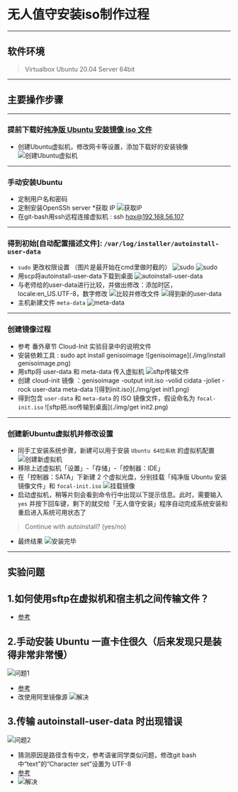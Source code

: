 # 无人值守安装iso制作过程

---

## 软件环境
> Virtualbox Ubuntu 20.04 Server 64bit

---

## 主要操作步骤

---

### 提前下载好[纯净版 Ubuntu 安装镜像 iso 文件](https://releases.ubuntu.com/focal/ubuntu-20.04.2-live-server-amd64.iso)
* 创建Ubuntu虚拟机，修改网卡等设置，添加下载好的安装镜像
![创建Ubuntu虚拟机](./img/live-server.png)

---

### 手动安装Ubuntu
* 定制用户名和密码
* 定制安装OpenSSh server
*获取 IP
![获取IP](./img/ip.png)
* 在git-bash用ssh远程连接虚拟机 : ssh hqx@192.168.56.107

---

### 得到初始[自动配置描述文件]: `/var/log/installer/autoinstall-user-data`
* `sudo` 更改权限设置 （图片是最开始在cmd里做时截的）
![sudo](./img/sudo1.png)
![sudo](./img/sudo2.png)
* 用scp将autoinstall-user-data下载到桌面
![autoinstall-user-data](./img/autoinstall-user-data.png)
* 与老师给的user-data进行比较，并做出修改：添加时区，locale:en_US.UTF-8，数字修改
![比较并修改文件](./img/compare1.png)
![得到新的user-data](./img/compare2.png)
* 主机新建文件 `meta-data`
![meta-data](./img/meta-data.png)

---

### 创建镜像过程
* 参考 番外章节 Cloud-Init 实验目录中的说明文件
* 安装依赖工具 : sudo apt install genisoimage
![genisoimage](./img/install genisoimage.png)
* 用sftp将 user-data 和 meta-data 传入虚拟机
![sftp传输文件](./img/sftp-put.png)
* 创建 cloud-init 镜像 ：genisoimage -output init.iso -volid cidata -joliet -rock user-data meta-data
![得到init.iso](./img/get init1.png)
* 得到包含 `user-data` 和 `meta-data` 的 ISO 镜像文件，假设命名为 `focal-init.iso`
![sftp把.iso传输到桌面](./img/get init2.png)

---

### 创建新Ubuntu虚拟机并修改设置
* 同手工安装系统步骤，新建可以用于安装 `Ubuntu 64位系统` 的虚拟机配置
![创建新虚拟机](./img/focal-auto1.png)
* 移除上述虚拟机「设置」-「存储」-「控制器：IDE」
* 在「控制器：SATA」下新建 2 个虚拟光盘，分别挂载「纯净版 Ubuntu 安装镜像文件」和 `focal-init.iso`
![挂载镜像](./img/focal-auto2.png)
* 启动虚拟机，稍等片刻会看到命令行中出现以下提示信息。此时，需要输入 `yes` 并按下回车键，剩下的就交给「无人值守安装」程序自动完成系统安装和重启进入系统可用状态了
> Continue with autoinstall? (yes/no)
* 最终结果
![安装完毕](./img/finish.png)

---

## 实验问题

## 1.如何使用sftp在虚拟机和宿主机之间传输文件？
* [参考](https://blog.csdn.net/weixin_41456835/article/details/78974350)

## 2.手动安装 Ubuntu 一直卡住很久（后来发现只是装得非常非常慢）
![问题1](./img/problem1.png)
* [参考](https://blog.csdn.net/Lazybones_3/article/details/104121705)
* 改使用阿里镜像源
![解决](./img/problem1.2.png)

## 3.传输 autoinstall-user-data 时出现错误
![问题2](./img/problem2.png)
* 猜测原因是路径含有中文，参考语雀同学类似问题，修改git bash中“text”的“Character set”设置为 UTF-8
* [参考](https://blog.csdn.net/u013068377/article/details/52168434)
* ![解决](./img/autoinstall-user-data.png)

